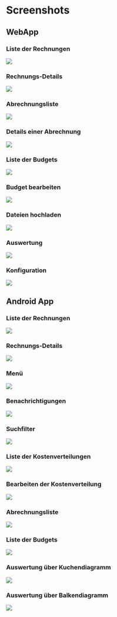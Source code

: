 # Screenshots

## WebApp

### Liste der Rechnungen
![](https://raw.githubusercontent.com/nextbill-project.github.io/master/screenshots/webapp/invoices_list.png)

### Rechnungs-Details
![](https://raw.githubusercontent.com/nextbill-project.github.io/master/screenshots/webapp/details.png)

### Abrechnungsliste
![](https://raw.githubusercontent.com/nextbill-project.github.io/master/screenshots/webapp/cost_distributions2.png)

### Details einer Abrechnung
![](https://raw.githubusercontent.com/nextbill-project.github.io/master/screenshots/webapp/cost_distribution_details.png)

### Liste der Budgets
![](https://raw.githubusercontent.com/nextbill-project.github.io/master/screenshots/webapp/budget_list.png)

### Budget bearbeiten
![](https://raw.githubusercontent.com/nextbill-project.github.io/master/screenshots/webapp/budget_details.png)

### Dateien hochladen
![](https://raw.githubusercontent.com/nextbill-project.github.io/master/screenshots/webapp/file_upload.png)

### Auswertung
![](https://raw.githubusercontent.com/nextbill-project.github.io/master/screenshots/webapp/analysis.png)

### Konfiguration
![](https://raw.githubusercontent.com/nextbill-project.github.io/master/screenshots/webapp/settings.png)

## Android App

### Liste der Rechnungen
![](https://raw.githubusercontent.com/nextbill-project.github.io/master/screenshots/android/invoices_list.png)

### Rechnungs-Details
![](https://raw.githubusercontent.com/nextbill-project.github.io/master/screenshots/android/details.png)

### Menü
![](https://raw.githubusercontent.com/nextbill-project.github.io/master/screenshots/android/menu.png)

### Benachrichtigungen
![](https://raw.githubusercontent.com/nextbill-project.github.io/master/screenshots/android/messages.png)

### Suchfilter
![](https://raw.githubusercontent.com/nextbill-project.github.io/master/screenshots/android/search_filter.png)

### Liste der Kostenverteilungen
![](https://raw.githubusercontent.com/nextbill-project.github.io/master/screenshots/android/cost_distribution_items_list.png)

### Bearbeiten der Kostenverteilung
![](https://raw.githubusercontent.com/nextbill-project.github.io/master/screenshots/android/cost_distribution_item_edit.png)

### Abrechnungsliste
![](https://raw.githubusercontent.com/nextbill-project.github.io/master/screenshots/android/cost_distributions.png)

### Liste der Budgets
![](https://raw.githubusercontent.com/nextbill-project.github.io/master/screenshots/android/budgets_list.png)

### Auswertung über Kuchendiagramm
![](https://raw.githubusercontent.com/nextbill-project.github.io/master/screenshots/android/analysis.png)

### Auswertung über Balkendiagramm
![](https://raw.githubusercontent.com/nextbill-project.github.io/master/screenshots/android/analysis_lines.png)